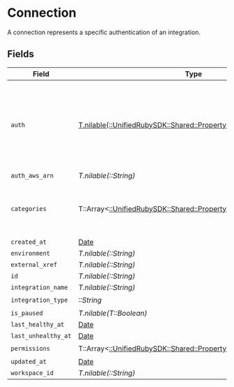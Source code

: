 # Connection

A connection represents a specific authentication of an integration.


## Fields

| Field                                                                                                                     | Type                                                                                                                      | Required                                                                                                                  | Description                                                                                                               |
| ------------------------------------------------------------------------------------------------------------------------- | ------------------------------------------------------------------------------------------------------------------------- | ------------------------------------------------------------------------------------------------------------------------- | ------------------------------------------------------------------------------------------------------------------------- |
| `auth`                                                                                                                    | [T.nilable(::UnifiedRubySDK::Shared::PropertyConnectionAuth)](../../models/shared/propertyconnectionauth.md)              | :heavy_minus_sign:                                                                                                        | An authentication object that represents a specific authorized user's connection to an integration.                       |
| `auth_aws_arn`                                                                                                            | *T.nilable(::String)*                                                                                                     | :heavy_minus_sign:                                                                                                        | N/A                                                                                                                       |
| `categories`                                                                                                              | T::Array<[::UnifiedRubySDK::Shared::PropertyConnectionCategories](../../models/shared/propertyconnectioncategories.md)>   | :heavy_check_mark:                                                                                                        | The Integration categories that this connection supports                                                                  |
| `created_at`                                                                                                              | [Date](https://ruby-doc.org/stdlib-2.6.1/libdoc/date/rdoc/Date.html)                                                      | :heavy_minus_sign:                                                                                                        | N/A                                                                                                                       |
| `environment`                                                                                                             | *T.nilable(::String)*                                                                                                     | :heavy_minus_sign:                                                                                                        | N/A                                                                                                                       |
| `external_xref`                                                                                                           | *T.nilable(::String)*                                                                                                     | :heavy_minus_sign:                                                                                                        | N/A                                                                                                                       |
| `id`                                                                                                                      | *T.nilable(::String)*                                                                                                     | :heavy_minus_sign:                                                                                                        | N/A                                                                                                                       |
| `integration_name`                                                                                                        | *T.nilable(::String)*                                                                                                     | :heavy_minus_sign:                                                                                                        | N/A                                                                                                                       |
| `integration_type`                                                                                                        | *::String*                                                                                                                | :heavy_check_mark:                                                                                                        | N/A                                                                                                                       |
| `is_paused`                                                                                                               | *T.nilable(T::Boolean)*                                                                                                   | :heavy_minus_sign:                                                                                                        | N/A                                                                                                                       |
| `last_healthy_at`                                                                                                         | [Date](https://ruby-doc.org/stdlib-2.6.1/libdoc/date/rdoc/Date.html)                                                      | :heavy_minus_sign:                                                                                                        | N/A                                                                                                                       |
| `last_unhealthy_at`                                                                                                       | [Date](https://ruby-doc.org/stdlib-2.6.1/libdoc/date/rdoc/Date.html)                                                      | :heavy_minus_sign:                                                                                                        | N/A                                                                                                                       |
| `permissions`                                                                                                             | T::Array<[::UnifiedRubySDK::Shared::PropertyConnectionPermissions](../../models/shared/propertyconnectionpermissions.md)> | :heavy_check_mark:                                                                                                        | N/A                                                                                                                       |
| `updated_at`                                                                                                              | [Date](https://ruby-doc.org/stdlib-2.6.1/libdoc/date/rdoc/Date.html)                                                      | :heavy_minus_sign:                                                                                                        | N/A                                                                                                                       |
| `workspace_id`                                                                                                            | *T.nilable(::String)*                                                                                                     | :heavy_minus_sign:                                                                                                        | N/A                                                                                                                       |